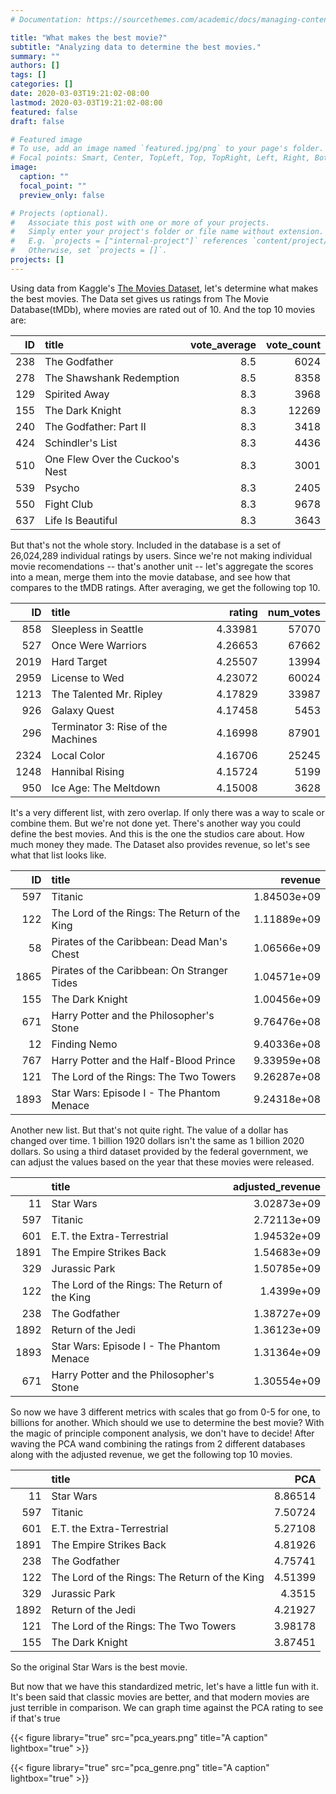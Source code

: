 ```yaml
---
# Documentation: https://sourcethemes.com/academic/docs/managing-content/

title: "What makes the best movie?"
subtitle: "Analyzing data to determine the best movies."
summary: ""
authors: []
tags: []
categories: []
date: 2020-03-03T19:21:02-08:00
lastmod: 2020-03-03T19:21:02-08:00
featured: false
draft: false

# Featured image
# To use, add an image named `featured.jpg/png` to your page's folder.
# Focal points: Smart, Center, TopLeft, Top, TopRight, Left, Right, BottomLeft, Bottom, BottomRight.
image:
  caption: ""
  focal_point: ""
  preview_only: false

# Projects (optional).
#   Associate this post with one or more of your projects.
#   Simply enter your project's folder or file name without extension.
#   E.g. `projects = ["internal-project"]` references `content/project/deep-learning/index.md`.
#   Otherwise, set `projects = []`.
projects: []
---
```


Using data from Kaggle's [The Movies Dataset](https://www.kaggle.com/rounakbanik/the-movies-dataset), let's determine what makes the best movies.
The Data set gives us ratings from The Movie Database(tMDb), where movies are rated out of 10. And the top 10 movies are:

|ID   | title                           |   vote_average |   vote_count |
|----:|:--------------------------------|---------------:|-------------:|
| 238 | The Godfather                   |            8.5 |         6024 |
| 278 | The Shawshank Redemption        |            8.5 |         8358 |
| 129 | Spirited Away                   |            8.3 |         3968 |
| 155 | The Dark Knight                 |            8.3 |        12269 |
| 240 | The Godfather: Part II          |            8.3 |         3418 |
| 424 | Schindler's List                |            8.3 |         4436 |
| 510 | One Flew Over the Cuckoo's Nest |            8.3 |         3001 |
| 539 | Psycho                          |            8.3 |         2405 |
| 550 | Fight Club                      |            8.3 |         9678 |
| 637 | Life Is Beautiful               |            8.3 |         3643 |

But that's not the whole story. Included in the database is a set of 26,024,289 individual ratings by users. Since we're not making individual movie recomendations -- that's another unit -- let's aggregate the scores into a mean, merge them into the movie database, and see how that compares to the tMDB ratings. After averaging, we get the following top 10.


|ID    | title                              |   rating |   num_votes |
|-----:|:-----------------------------------|---------:|------------:|
|  858 | Sleepless in Seattle               |  4.33981 |       57070 |
|  527 | Once Were Warriors                 |  4.26653 |       67662 |
| 2019 | Hard Target                        |  4.25507 |       13994 |
| 2959 | License to Wed                     |  4.23072 |       60024 |
| 1213 | The Talented Mr. Ripley            |  4.17829 |       33987 |
|  926 | Galaxy Quest                       |  4.17458 |        5453 |
|  296 | Terminator 3: Rise of the Machines |  4.16998 |       87901 |
| 2324 | Local Color                        |  4.16706 |       25245 |
| 1248 | Hannibal Rising                    |  4.15724 |        5199 |
|  950 | Ice Age: The Meltdown              |  4.15008 |        3628 |

It's a very different list, with zero overlap. If only there was a way to scale or combine them. But we're not done yet. There's another way you could define the best movies. And this is the one the studios care about. How much money they made. The Dataset also provides revenue, so let's see what that list looks like.

| ID   | title                                         |     revenue |
|-----:|:----------------------------------------------|------------:|
|  597 | Titanic                                       | 1.84503e+09 |
|  122 | The Lord of the Rings: The Return of the King | 1.11889e+09 |
|   58 | Pirates of the Caribbean: Dead Man's Chest    | 1.06566e+09 |
| 1865 | Pirates of the Caribbean: On Stranger Tides   | 1.04571e+09 |
|  155 | The Dark Knight                               | 1.00456e+09 |
|  671 | Harry Potter and the Philosopher's Stone      | 9.76476e+08 |
|   12 | Finding Nemo                                  | 9.40336e+08 |
|  767 | Harry Potter and the Half-Blood Prince        | 9.33959e+08 |
|  121 | The Lord of the Rings: The Two Towers         | 9.26287e+08 |
| 1893 | Star Wars: Episode I - The Phantom Menace     | 9.24318e+08 |

Another new list. But that's not quite right. The value of a dollar has changed over time. 1 billion 1920 dollars isn't the same as 1 billion 2020 dollars. So using a third dataset provided by the federal government, we can adjust the values based on the year that these movies were released.

|      | title                                         |   adjusted_revenue |
|-----:|:----------------------------------------------|-------------------:|
|   11 | Star Wars                                     |        3.02873e+09 |
|  597 | Titanic                                       |        2.72113e+09 |
|  601 | E.T. the Extra-Terrestrial                    |        1.94532e+09 |
| 1891 | The Empire Strikes Back                       |        1.54683e+09 |
|  329 | Jurassic Park                                 |        1.50785e+09 |
|  122 | The Lord of the Rings: The Return of the King |        1.4399e+09  |
|  238 | The Godfather                                 |        1.38727e+09 |
| 1892 | Return of the Jedi                            |        1.36123e+09 |
| 1893 | Star Wars: Episode I - The Phantom Menace     |        1.31364e+09 |
|  671 | Harry Potter and the Philosopher's Stone      |        1.30554e+09 |

So now we have 3 different metrics with scales that go from 0-5 for one, to billions for another. Which should we use to determine the best movie? With the magic of principle component analysis, we don't have to decide! After waving the PCA wand combining the ratings from 2 different databases along with the adjusted revenue, we get the following top 10 movies.

|      | title                                         |     PCA |
|-----:|:----------------------------------------------|--------:|
|   11 | Star Wars                                     | 8.86514 |
|  597 | Titanic                                       | 7.50724 |
|  601 | E.T. the Extra-Terrestrial                    | 5.27108 |
| 1891 | The Empire Strikes Back                       | 4.81926 |
|  238 | The Godfather                                 | 4.75741 |
|  122 | The Lord of the Rings: The Return of the King | 4.51399 |
|  329 | Jurassic Park                                 | 4.3515  |
| 1892 | Return of the Jedi                            | 4.21927 |
|  121 | The Lord of the Rings: The Two Towers         | 3.98178 |
|  155 | The Dark Knight                               | 3.87451 |

So the original Star Wars is the best movie.

But now that we have this standardized metric, let's have a little fun with it.
It's been said that classic movies are better, and that modern movies are just terrible in comparison.
We can graph time against the PCA rating to see if that's true

{{< figure library="true" src="pca_years.png" title="A caption" lightbox="true" >}}

{{< figure library="true" src="pca_genre.png" title="A caption" lightbox="true" >}}